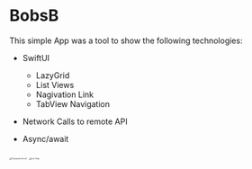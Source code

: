 # BobsB

This simple App was a tool to show the following technologies:

- SwiftUI

  - LazyGrid
  - List Views
  - Nagivation Link
  - TabView Navigation

- Network Calls to remote API

- Async/await 

  

<img src="/Users/justinadmin/Desktop/Character Scroll.png" alt="Character Scroll" style="zoom:25%;" />

<img src="/Users/justinadmin/Desktop/List View.png" alt="List View" style="zoom:25%;" />
